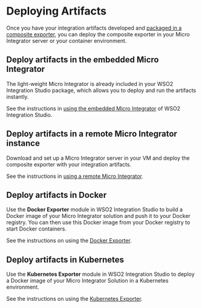 # Deploying Artifacts

Once you have your integration artifacts developed and [packaged in a composite exporter]({{base_path}}/integrate/develop/packaging-artifacts), you can deploy the composite exporter in your Micro Integrator server or your container environment.

## Deploy artifacts in the embedded Micro Integrator

The light-weight Micro Integrator is already included in your WSO2 Integration Studio package, which allows you to deploy and run the artifacts instantly.

See the instructions in [using the embedded Micro Integrator]({{base_path}}/integrate/develop/using-embedded-micro-integrator) of WSO2 Integration Studio. 

## Deploy artifacts in a remote Micro Integrator instance

Download and set up a Micro Integrator server in your VM and deploy the composite exporter with your integration artifacts. 

See the instructions in [using a remote Micro Integrator]({{base_path}}/integrate/develop/using-remote-micro-integrator).

## Deploy artifacts in Docker

Use the <b>Docker Exporter</b> module in WSO2 Integration Studio to build a Docker image of your Micro Integrator solution and push it to your Docker registry. You can then use this Docker image from your Docker registry to start Docker containers.

See the instructions on using the [Docker Exporter]({{base_path}}/integrate/develop/create-docker-project).

## Deploy artifacts in Kubernetes

Use the <b>Kubernetes Exporter</b> module in WSO2 Integration Studio to deploy a Docker image of your Micro Integrator Solution in a Kubernetes environment. 

See the instructions on using the [Kubernetes Exporter]({{base_path}}/integrate/develop/create-kubernetes-project).
